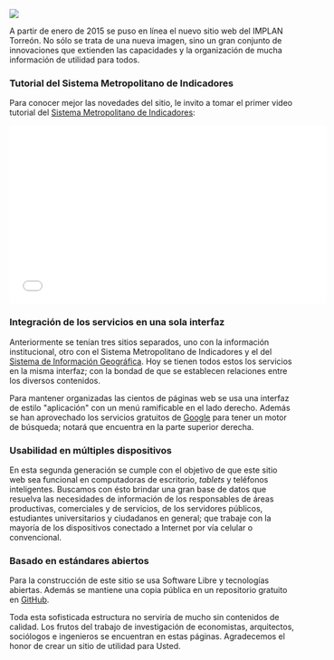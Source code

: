 
<span class="contenido-imagen-previa"><img class="img-responsive" src="segunda-generacion-sitio-web/imagen.jpg"></span>

A partir de enero de 2015 se puso en línea el nuevo sitio web del IMPLAN Torreón. No sólo se trata de una nueva imagen, sino un gran conjunto de innovaciones que extienden las capacidades y la organización de mucha información de utilidad para todos.

<div style="clear:left;"></div>

### Tutorial del Sistema Metropolitano de Indicadores

Para conocer mejor las novedades del sitio, le invito a tomar el primer video tutorial del [Sistema Metropolitano de Indicadores](../smi/introduccion.html):

<div class="videowrapper well"><iframe width="560" height="315" src="//www.youtube.com/embed/dpNGC610FXE?rel=0" frameborder="0" allowfullscreen></iframe></div>

### Integración de los servicios en una sola interfaz

Anteriormente se tenían tres sitios separados, uno con la información institucional, otro con el Sistema Metropolitano de Indicadores y el del [Sistema de Información Geográfica](../sig/introduccion.html). Hoy se tienen todos estos los servicios en la misma interfaz; con la bondad de que se establecen relaciones entre los diversos contenidos.

Para mantener organizadas las cientos de páginas web se usa una interfaz de estilo "aplicación" con un menú ramificable en el lado derecho. Además se han aprovechado los servicios gratuitos de [Google](https://google.com.mx) para tener un motor de búsqueda; notará que encuentra en la parte superior derecha.

### Usabilidad en múltiples dispositivos

En esta segunda generación se cumple con el objetivo de que este sitio web sea funcional en computadoras de escritorio, _tablets_ y teléfonos inteligentes. Buscamos con ésto brindar una gran base de datos que resuelva las necesidades de información de los responsables de áreas productivas, comerciales y de servicios, de los servidores públicos, estudiantes universitarios y ciudadanos en general; que trabaje con la mayoría de los dispositivos conectado a Internet por vía celular o convencional.

### Basado en estándares abiertos

Para la construcción de este sitio se usa Software Libre y tecnologías abiertas. Además se mantiene una copia pública en un repositorio gratuito en [GitHub](https://github.com/TRCIMPLAN).

Toda esta sofisticada estructura no serviría de mucho sin contenidos de calidad. Los frutos del trabajo de investigación de economistas, arquitectos, sociólogos e ingenieros se encuentran en estas páginas. Agradecemos el honor de crear un sitio de utilidad para Usted.
